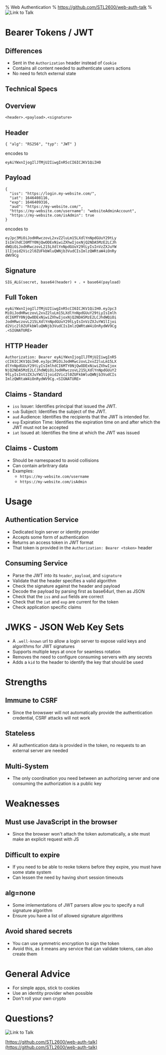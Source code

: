% Web Authentication
% https://github.com/STL2600/web-auth-talk
% ![Link to Talk](images/qr-code.png) 

# Bearer Tokens / JWT

## Differences

 - Sent in the `Authorization` header instead of `Cookie`
 - Contains all content needed to authenticate users actions
 - No need to fetch external state

## Technical Specs

## Overview

`<header>.<payload>.<signature>`

## Header

```
{ "alg": "RS256", "typ": "JWT" }
```

encodes to

```
eyAiYWxnIjogIlJTMjU2IiwgInR5cCI6ICJKV1QiIH0
```

## Payload

```
{
  "iss": "https://login.my-website.com/",
  "iat": 1646408116,
  "exp": 1646409316,
  "aud": "https://my-website.com/",
  "https://my-website.com/username": "websiteAdminAccount",
  "https://my-website.com/isAdmin": true
}
```

encodes to

```
eyJpc3MiOiJodHRwczovL2xvZ2luLm15LXdlYnNpdGUuY29tLy
IsImlhdCI6MTY0NjQwODExNiwiZXhwIjoxNjQ2NDA5MzE2LCJh
dWQiOiJodHRwczovL215LXdlYnNpdGUuY29tLyIsInVzZXJuYW
1lIjoid2Vic2l0ZUFkbWluQWNjb3VudCIsImlzQWRtaW4iOnRy
dWV9Cg
```

## Signature

`SIG_ALG(secret, base64(header) + . + base64(payload)`

## Full Token

```
eyAiYWxnIjogIlJTMjU2IiwgInR5cCI6ICJKV1QiIH0.eyJpc3
MiOiJodHRwczovL2xvZ2luLm15LXdlYnNpdGUuY29tLyIsImlh
dCI6MTY0NjQwODExNiwiZXhwIjoxNjQ2NDA5MzE2LCJhdWQiOi
JodHRwczovL215LXdlYnNpdGUuY29tLyIsInVzZXJuYW1lIjoi
d2Vic2l0ZUFkbWluQWNjb3VudCIsImlzQWRtaW4iOnRydWV9Cg
.<SIGNATURE>
```

## HTTP Header

```
Authorization: Bearer eyAiYWxnIjogIlJTMjU2IiwgInR5
cCI6ICJKV1QiIH0.eyJpc3MiOiJodHRwczovL2xvZ2luLm15LX
dlYnNpdGUuY29tLyIsImlhdCI6MTY0NjQwODExNiwiZXhwIjox
NjQ2NDA5MzE2LCJhdWQiOiJodHRwczovL215LXdlYnNpdGUuY2
9tLyIsInVzZXJuYW1lIjoid2Vic2l0ZUFkbWluQWNjb3VudCIs
ImlzQWRtaW4iOnRydWV9Cg.<SIGNATURE>
```

## Claims - Standard

 - `iss` Issuer: Identifies principal that issued the JWT.
 - `sub` Subject: Identifies the subject of the JWT.
 - `aud` Audience: Identifies the recipients that the JWT is intended for.
 - `exp` Expiration Time: Identifies the expiration time on and after which the JWT must not be accepted
 - `iat` Issued at: Identifies the time at which the JWT was issued

## Claims - Custom

 - Should be namespaced to avoid collisions
 - Can contain arbritrary data
 - Examples:
   - `https://my-website.com/username`
   - `https://my-website.com/isAdmin`

# Usage

## Authentication Service

 - Dedicated login server or identity provider
 - Accepts some form of authentication
 - Returns an access token in JWT format
 - That token is provided in the `Authorization: Bearer <token>` header

## Consuming Service

 - Parse the JWT into its `header`, `payload`, and `signature`
 - Validate that the header specifies a valid algorithm
 - Check the signature against the header and payload
 - Decode the payload by parsing first as base64url, then as JSON
 - Check that the `iss` and `aud` fields are correct
 - Check that the `iat` and `exp` are current for the token
 - Check application specific claims

# JWKS - JSON Web Key Sets

 - A `.well-known` url to allow a login server to expose valid keys and algorithms for JWT signatures
 - Supports multiple keys at once for seamless rotation
 - Removes the need to configure consuming servers with any secrets
 - Adds a `kid` to the header to identify the key that should be used

# Strengths

## Immune to CSRF

 - Since the browswer will not automatically provide the authentication credential, CSRF attacks will not work

## Stateless

 - All authentication data is provided in the token, no requests to an external server are needed

## Multi-System

 - The only coordination you need between an authorizing server and one consuming the authorization is a public key

# Weaknesses

## Must use JavaScript in the browser

 - Since the browser won't attach the token automatically, a site must make an explicit request with JS

## Difficult to expire

 - If you need to be able to reoke tokens before they expire, you must have some state system
 - Can lessen the need by having short session timeouts

## alg=none

 - Some imlementations of JWT parsers allow you to specify a null signature algorithm
 - Ensure you have a list of allowed signature algorithms

## Avoid shared secrets

 - You can use symmetric encryption to sign the token
 - Avoid this, as it means any service that can validate tokens, can also create them

# General Advice

 - For simple apps, stick to cookies
 - Use an identity provider when possible
 - Don't roll your own crypto

# Questions?

![Link to Talk](images/qr-code.png) 

[https://github.com/STL2600/web-auth-talk](https://github.com/STL2600/web-auth-talk)
